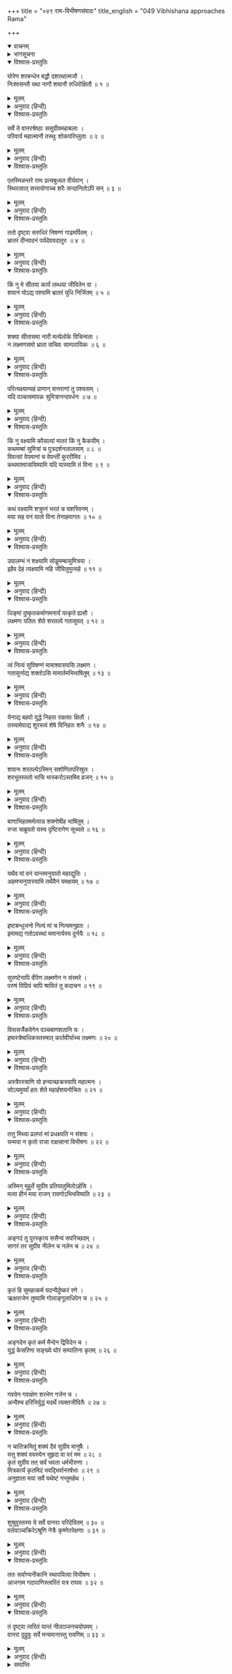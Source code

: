 +++
title = "०४९ राम-विभीषणसंवादः"
title_english = "049 Vibhishana approaches Rama"

+++
<details open><summary>वाचनम्</summary>
<div caption="श्रीराम-हरिसीताराममूर्ति-घनपाठिभ्यां वचनम्" class="audioEmbed" src="https://archive.org/download/Ramayana-recitation-Sriram-harisItArAmamUrti-Ghanapaati-v2/Kanda_6/Kanda_6_YK-049-Vibhishana_approaches_Rama_0.mp3"></div>
</details>

<details><summary>भागसूचना</summary>

49. श्रीरामका सचेत होकर लक्ष्मणके लिये विलाप करना और स्वयं प्राणत्यागका विचार करके वानरोंको लौट जानेकी आज्ञा देना
</details>

<details open><summary>विश्वास-प्रस्तुतिः</summary>

घोरेण शरबन्धेन बद्धौ दशरथात्मजौ ।  
निःश्वसन्तौ यथा नागौ शयानौ रुधिरोक्षितौ ॥ १ ॥
</details>

<details><summary>मूलम्</summary>

घोरेण शरबन्धेन बद्धौ दशरथात्मजौ ।  
निःश्वसन्तौ यथा नागौ शयानौ रुधिरोक्षितौ ॥ १ ॥
</details>

<details><summary>अनुवाद (हिन्दी)</summary>

दशरथकुमार श्रीराम और लक्ष्मण भयंकर सर्पाकार बाणके बन्धनमें बँधे हुए-से पड़े थे । वे लहूलुहान हो रहे थे और फुफकारते हुए सर्पोंके समान साँस ले रहे थे ॥ १ ॥
</details>

<details open><summary>विश्वास-प्रस्तुतिः</summary>

सर्वे ते वानरश्रेष्ठाः ससुग्रीवमहाबलाः ।  
परिवार्य महात्मानौ तस्थुः शोकपरिप्लुताः ॥ २ ॥
</details>

<details><summary>मूलम्</summary>

सर्वे ते वानरश्रेष्ठाः ससुग्रीवमहाबलाः ।  
परिवार्य महात्मानौ तस्थुः शोकपरिप्लुताः ॥ २ ॥
</details>

<details><summary>अनुवाद (हिन्दी)</summary>

उन दोनों महात्माओंको चारों ओरसे घेरकर सुग्रीव आदि सभी श्रेष्ठ महाबली वानर शोकमें डूबे खड़े थे ॥
</details>

<details open><summary>विश्वास-प्रस्तुतिः</summary>

एतस्मिन्नन्तरे रामः प्रत्यबुध्यत वीर्यवान् ।  
स्थिरत्वात् सत्त्वयोगाच्च शरैः सन्दानितोऽपि सन् ॥ ३ ॥
</details>

<details><summary>मूलम्</summary>

एतस्मिन्नन्तरे रामः प्रत्यबुध्यत वीर्यवान् ।  
स्थिरत्वात् सत्त्वयोगाच्च शरैः सन्दानितोऽपि सन् ॥ ३ ॥
</details>

<details><summary>अनुवाद (हिन्दी)</summary>

इसी बीचमें पराक्रमी श्रीराम नागपाशसे बँधे होनेपर भी अपने शरीरकी दृढ़ता और शक्तिमत्ताके कारण मूर्छासे जाग उठे ॥ ३ ॥
</details>

<details open><summary>विश्वास-प्रस्तुतिः</summary>

ततो दृष्ट्वा सरुधिरं निषण्णं गाढमर्पितम् ।  
भ्रातरं दीनवदनं पर्यदेवयदातुरः ॥ ४ ॥
</details>

<details><summary>मूलम्</summary>

ततो दृष्ट्वा सरुधिरं निषण्णं गाढमर्पितम् ।  
भ्रातरं दीनवदनं पर्यदेवयदातुरः ॥ ४ ॥
</details>

<details><summary>अनुवाद (हिन्दी)</summary>

उन्होंने देखा कि भाई लक्ष्मण बाणोंसे अत्यन्त घायल होकर खूनसे लथपथ हुए पड़े हैं और उनका चेहरा बहुत उतर गया है; अतः वे आतुर होकर विलाप करने लगे—
</details>

<details open><summary>विश्वास-प्रस्तुतिः</summary>

किं नु मे सीतया कार्यं लब्धया जीवितेन वा ।  
शयानं योऽद्य पश्यामि भ्रातरं युधि निर्जितम् ॥ ५ ॥
</details>

<details><summary>मूलम्</summary>

किं नु मे सीतया कार्यं लब्धया जीवितेन वा ।  
शयानं योऽद्य पश्यामि भ्रातरं युधि निर्जितम् ॥ ५ ॥
</details>

<details><summary>अनुवाद (हिन्दी)</summary>

‘हाय! यदि मुझे सीता मिल भी गयीं तो मैं उन्हें लेकर क्या करूँगा? अथवा इस जीवनको ही रखकर क्या करना है? जब कि आज मैं अपने पराजित हुए भाईको युद्धस्थलमें पड़ा हुआ देख रहा हूँ ॥ ५ ॥
</details>

<details open><summary>विश्वास-प्रस्तुतिः</summary>

शक्या सीतासमा नारी मर्त्यलोके विचिन्वता ।  
न लक्ष्मणसमो भ्राता सचिवः साम्परायिकः ॥ ६ ॥
</details>

<details><summary>मूलम्</summary>

शक्या सीतासमा नारी मर्त्यलोके विचिन्वता ।  
न लक्ष्मणसमो भ्राता सचिवः साम्परायिकः ॥ ६ ॥
</details>

<details><summary>अनुवाद (हिन्दी)</summary>

‘मर्त्यलोकमें ढूँढ़नेपर मुझे सीता-जैसी दूसरी स्त्री मिल सकती है; परंतु लक्ष्मणके समान सहायक और युद्धकुशल भाई नहीं मिल सकता ॥ ६ ॥
</details>

<details open><summary>विश्वास-प्रस्तुतिः</summary>

परित्यक्ष्याम्यहं प्राणान् वानराणां तु पश्यताम् ।  
यदि पञ्चत्वमापन्नः सुमित्रानन्दवर्धनः ॥ ७ ॥
</details>

<details><summary>मूलम्</summary>

परित्यक्ष्याम्यहं प्राणान् वानराणां तु पश्यताम् ।  
यदि पञ्चत्वमापन्नः सुमित्रानन्दवर्धनः ॥ ७ ॥
</details>

<details><summary>अनुवाद (हिन्दी)</summary>

‘सुमित्राके आनन्दको बढ़ानेवाले लक्ष्मण यदि जीवित न रहे तो मैं वानरोंके देखते-देखते अपने प्राणोंका परित्याग कर दूँगा ॥ ७ ॥
</details>

<details open><summary>विश्वास-प्रस्तुतिः</summary>

किं नु वक्ष्यामि कौसल्यां मातरं किं नु कैकयीम् ।  
कथमम्बां सुमित्रां च पुत्रदर्शनलालसाम् ॥ ८ ॥  
विवत्सां वेपमानां च वेपन्तीं कुररीमिव ।  
कथमाश्वासयिष्यामि यदि यास्यामि तं विना ॥ ९ ॥
</details>

<details><summary>मूलम्</summary>

किं नु वक्ष्यामि कौसल्यां मातरं किं नु कैकयीम् ।  
कथमम्बां सुमित्रां च पुत्रदर्शनलालसाम् ॥ ८ ॥  
विवत्सां वेपमानां च वेपन्तीं कुररीमिव ।  
कथमाश्वासयिष्यामि यदि यास्यामि तं विना ॥ ९ ॥
</details>

<details><summary>अनुवाद (हिन्दी)</summary>

‘लक्ष्मणके बिना यदि मैं अयोध्याको लौटूँ तो माता कौसल्या और कैकेयीको क्या जवाब दूँगा तथा अपने पुत्रको देखनेके लिये उत्सुक हो बछड़ेसे बिछुड़ी गायके समान काँपती और कुररीकी भाँति रोती-बिलखती माता सुमित्रासे क्या कहूँगा? उन्हें किस तरह धैर्य बँधाऊँगा? ॥
</details>

<details open><summary>विश्वास-प्रस्तुतिः</summary>

कथं वक्ष्यामि शत्रुघ्नं भरतं च यशस्विनम् ।  
मया सह वनं यातो विना तेनाहमागतः ॥ १० ॥
</details>

<details><summary>मूलम्</summary>

कथं वक्ष्यामि शत्रुघ्नं भरतं च यशस्विनम् ।  
मया सह वनं यातो विना तेनाहमागतः ॥ १० ॥
</details>

<details><summary>अनुवाद (हिन्दी)</summary>

‘मैं यशस्वी भरत और शत्रुघ्नसे किस तरह यह कह सकूँगा कि लक्ष्मण मेरे साथ वनको गये थे; किंतु मैं उन्हें वहीं खोकर उनके बिना ही लौट आया हूँ ॥
</details>

<details open><summary>विश्वास-प्रस्तुतिः</summary>

उपालम्भं न शक्ष्यामि सोढुमम्बासुमित्रया ।  
इहैव देहं त्यक्ष्यामि नहि जीवितुमुत्सहे ॥ ११ ॥
</details>

<details><summary>मूलम्</summary>

उपालम्भं न शक्ष्यामि सोढुमम्बासुमित्रया ।  
इहैव देहं त्यक्ष्यामि नहि जीवितुमुत्सहे ॥ ११ ॥
</details>

<details><summary>अनुवाद (हिन्दी)</summary>

‘दोनों माताओंसहित सुमित्राका उपालम्भ मैं नहीं सह सकूँगा; अतः यहीं इस देहको त्याग दूँगा । अब मुझमें जीवित रहनेका उत्साह नहीं है ॥ ११ ॥
</details>

<details open><summary>विश्वास-प्रस्तुतिः</summary>

धिङ्मां दुष्कृतकर्माणमनार्यं यत्कृते ह्यसौ ।  
लक्ष्मणः पतितः शेते शरतल्पे गतासुवत् ॥ १२ ॥
</details>

<details><summary>मूलम्</summary>

धिङ्मां दुष्कृतकर्माणमनार्यं यत्कृते ह्यसौ ।  
लक्ष्मणः पतितः शेते शरतल्पे गतासुवत् ॥ १२ ॥
</details>

<details><summary>अनुवाद (हिन्दी)</summary>

‘मुझ-जैसे दुष्कर्मी और अनार्यको धिक्कार है, जिसके कारण लक्ष्मण मरे हुएके समान बाण-शय्यापर सो रहे हैं ॥
</details>

<details open><summary>विश्वास-प्रस्तुतिः</summary>

त्वं नित्यं सुविषण्णं मामाश्वासयसि लक्ष्मण ।  
गतासुर्नाद्य शक्तोऽसि मामार्तमभिभाषितुम् ॥ १३ ॥
</details>

<details><summary>मूलम्</summary>

त्वं नित्यं सुविषण्णं मामाश्वासयसि लक्ष्मण ।  
गतासुर्नाद्य शक्तोऽसि मामार्तमभिभाषितुम् ॥ १३ ॥
</details>

<details><summary>अनुवाद (हिन्दी)</summary>

‘लक्ष्मण! जब मैं अत्यन्त विषादमें डूब जाता था, उस समय तुम्हीं सदा मुझे आश्वासन देते थे; परंतु आज तुम्हारे प्राण नहीं रहे, इसलिये आज तुम मुझ दुःखियासे बात करनेमें भी असमर्थ हो ॥ १३ ॥
</details>

<details open><summary>विश्वास-प्रस्तुतिः</summary>

येनाद्य बहवो युद्धे निहता राक्षसाः क्षितौ ।  
तस्यामेवाद्य शूरस्त्वं शेषे विनिहतः शनैः ॥ १४ ॥
</details>

<details><summary>मूलम्</summary>

येनाद्य बहवो युद्धे निहता राक्षसाः क्षितौ ।  
तस्यामेवाद्य शूरस्त्वं शेषे विनिहतः शनैः ॥ १४ ॥
</details>

<details><summary>अनुवाद (हिन्दी)</summary>

‘भैया! जिस रणभूमिमें आज तुमने बहुत-से राक्षसोंको मार गिराया था, उसीमें शूरवीर होकर भी तुम बाणोंद्वारा मारे जाकर सो रहे हो ॥ १४ ॥
</details>

<details open><summary>विश्वास-प्रस्तुतिः</summary>

शयानः शरतल्पेऽस्मिन् सशोणितपरिस्रुतः ।  
शरभूतस्ततो भासि भास्करोऽस्तमिव व्रजन् ॥ १५ ॥
</details>

<details><summary>मूलम्</summary>

शयानः शरतल्पेऽस्मिन् सशोणितपरिस्रुतः ।  
शरभूतस्ततो भासि भास्करोऽस्तमिव व्रजन् ॥ १५ ॥
</details>

<details><summary>अनुवाद (हिन्दी)</summary>

‘इस बाण-शय्यापर तुम खूनसे लथपथ होकर पड़े हो और बाणोंसे व्याप्त होकर अस्ताचलको जाते हुए सूर्यके समान प्रकाशित हो रहे हो ॥ १५ ॥
</details>

<details open><summary>विश्वास-प्रस्तुतिः</summary>

बाणाभिहतमर्मत्वान्न शक्नोषीह भाषितुम् ।  
रुजा चाब्रुवतो यस्य दृष्टिरागेण सूच्यते ॥ १६ ॥
</details>

<details><summary>मूलम्</summary>

बाणाभिहतमर्मत्वान्न शक्नोषीह भाषितुम् ।  
रुजा चाब्रुवतो यस्य दृष्टिरागेण सूच्यते ॥ १६ ॥
</details>

<details><summary>अनुवाद (हिन्दी)</summary>

‘बाणोंसे तुम्हारा मर्मस्थल विदीर्ण हो गया, इसलिये तुम यहाँ बात भी नहीं कर सकते । यद्यपि तुम बोल नहीं रहे हो, तथापि तुम्हारे नेत्रोंकी लालीसे तुम्हारी मार्मिक पीड़ा सूचित हो रही है ॥ १६ ॥
</details>

<details open><summary>विश्वास-प्रस्तुतिः</summary>

यथैव मां वनं यान्तमनुयातो महाद्युतिः ।  
अहमप्यनुयास्यामि तथैवैनं यमक्षयम् ॥ १७ ॥
</details>

<details><summary>मूलम्</summary>

यथैव मां वनं यान्तमनुयातो महाद्युतिः ।  
अहमप्यनुयास्यामि तथैवैनं यमक्षयम् ॥ १७ ॥
</details>

<details><summary>अनुवाद (हिन्दी)</summary>

‘जिस तरह वनकी यात्रा करते समय महातेजस्वी लक्ष्मण मेरे पीछे-पीछे चले आये थे, उसी प्रकार मैं भी यमलोकमें इनका अनुसरण करूँगा ॥ १७ ॥
</details>

<details open><summary>विश्वास-प्रस्तुतिः</summary>

इष्टबन्धुजनो नित्यं मां च नित्यमनुव्रतः ।  
इमामद्य गतोऽवस्थां ममानार्यस्य दुर्नयैः ॥ १८ ॥
</details>

<details><summary>मूलम्</summary>

इष्टबन्धुजनो नित्यं मां च नित्यमनुव्रतः ।  
इमामद्य गतोऽवस्थां ममानार्यस्य दुर्नयैः ॥ १८ ॥
</details>

<details><summary>अनुवाद (हिन्दी)</summary>

‘जो मेरे प्रिय बन्धुजन थे और सदा मुझमें अनुराग एवं भक्तिभाव रखते थे, वे ही लक्ष्मण आज मुझ अनार्यकी दुर्नीतियोंके कारण इस अवस्थाको पहुँच गये ॥
</details>

<details open><summary>विश्वास-प्रस्तुतिः</summary>

सुरुष्टेनापि वीरेण लक्ष्मणेन न संस्मरे ।  
परुषं विप्रियं चापि श्रावितं तु कदाचन ॥ १९ ॥
</details>

<details><summary>मूलम्</summary>

सुरुष्टेनापि वीरेण लक्ष्मणेन न संस्मरे ।  
परुषं विप्रियं चापि श्रावितं तु कदाचन ॥ १९ ॥
</details>

<details><summary>अनुवाद (हिन्दी)</summary>

‘मुझे ऐसा कोई प्रसंग याद नहीं आता, जब कि वीर लक्ष्मणने अत्यन्त कुपित होनेपर भी मुझे कभी कोई कठोर या अप्रिय बात सुनायी हो ॥ १९ ॥
</details>

<details open><summary>विश्वास-प्रस्तुतिः</summary>

विससर्जैकवेगेन पञ्चबाणशतानि यः ।  
इष्वस्त्रेष्वधिकस्तस्मात् कार्तवीर्याच्च लक्ष्मणः ॥ २० ॥
</details>

<details><summary>मूलम्</summary>

विससर्जैकवेगेन पञ्चबाणशतानि यः ।  
इष्वस्त्रेष्वधिकस्तस्मात् कार्तवीर्याच्च लक्ष्मणः ॥ २० ॥
</details>

<details><summary>अनुवाद (हिन्दी)</summary>

‘लक्ष्मण एक ही वेगसे पाँच सौ बाणोंकी वर्षा करते थे; इसलिये धनुर्विद्यामें कार्तवीर्य अर्जुनसे भी बढ़कर थे ॥
</details>

<details open><summary>विश्वास-प्रस्तुतिः</summary>

अस्त्रैरस्त्राणि यो हन्याच्छक्रस्यापि महात्मनः ।  
सोऽयमुर्व्यां हतः शेते महार्हशयनोचितः ॥ २१ ॥
</details>

<details><summary>मूलम्</summary>

अस्त्रैरस्त्राणि यो हन्याच्छक्रस्यापि महात्मनः ।  
सोऽयमुर्व्यां हतः शेते महार्हशयनोचितः ॥ २१ ॥
</details>

<details><summary>अनुवाद (हिन्दी)</summary>

‘जो अपने अस्त्रोंद्वारा महात्मा इन्द्रके भी अस्त्रोंको काट सकते थे; वे ही बहुमूल्य शय्यापर सोने योग्य लक्ष्मण आज स्वयं मारे जाकर पृथ्वीपर सो रहे हैं ॥
</details>

<details open><summary>विश्वास-प्रस्तुतिः</summary>

तत्तु मिथ्या प्रलप्तं मां प्रधक्ष्यति न संशयः ।  
यन्मया न कृतो राजा राक्षसानां विभीषणः ॥ २२ ॥
</details>

<details><summary>मूलम्</summary>

तत्तु मिथ्या प्रलप्तं मां प्रधक्ष्यति न संशयः ।  
यन्मया न कृतो राजा राक्षसानां विभीषणः ॥ २२ ॥
</details>

<details><summary>अनुवाद (हिन्दी)</summary>

‘मैं विभीषणको राक्षसोंका राजा न बना सका; अतः मेरा वह झूठा प्रलाप मुझे सदा जलाता रहेगा, इसमें संशय नहीं है ॥ २२ ॥
</details>

<details open><summary>विश्वास-प्रस्तुतिः</summary>

अस्मिन् मुहूर्ते सुग्रीव प्रतियातुमितोऽर्हसि ।  
मत्वा हीनं मया राजन् रावणोऽभिभविष्यति ॥ २३ ॥
</details>

<details><summary>मूलम्</summary>

अस्मिन् मुहूर्ते सुग्रीव प्रतियातुमितोऽर्हसि ।  
मत्वा हीनं मया राजन् रावणोऽभिभविष्यति ॥ २३ ॥
</details>

<details><summary>अनुवाद (हिन्दी)</summary>

‘वानरराज सुग्रीव! तुम इसी मुहूर्तमें यहाँसे लौट जाओ; क्योंकि मेरे बिना तुम्हें असहाय समझकर रावण तुम्हारा तिरस्कार करेगा ॥ २३ ॥
</details>

<details open><summary>विश्वास-प्रस्तुतिः</summary>

अङ्गदं तु पुरस्कृत्य ससैन्यं सपरिच्छदम् ।  
सागरं तर सुग्रीव नीलेन च नलेन च ॥ २४ ॥
</details>

<details><summary>मूलम्</summary>

अङ्गदं तु पुरस्कृत्य ससैन्यं सपरिच्छदम् ।  
सागरं तर सुग्रीव नीलेन च नलेन च ॥ २४ ॥
</details>

<details><summary>अनुवाद (हिन्दी)</summary>

‘मित्र सुग्रीव! सेना और सामग्रियोंसहित अङ्गदको आगे करके नल और नीलके साथ तुम समुद्रके पार चले जाओ ॥
</details>

<details open><summary>विश्वास-प्रस्तुतिः</summary>

कृतं हि सुमहत्कर्म यदन्यैर्दुष्करं रणे ।  
ऋक्षराजेन तुष्यामि गोलाङ्गूलाधिपेन च ॥ २५ ॥
</details>

<details><summary>मूलम्</summary>

कृतं हि सुमहत्कर्म यदन्यैर्दुष्करं रणे ।  
ऋक्षराजेन तुष्यामि गोलाङ्गूलाधिपेन च ॥ २५ ॥
</details>

<details><summary>अनुवाद (हिन्दी)</summary>

‘मैं लंगूरोंके स्वामी गवाक्ष तथा ऋक्षराज जाम्बवान् से भी बहुत संतुष्ट हूँ । तुम सब लोगोंने युद्धमें वह महान् पुरुषार्थ कर दिखाया है, जो दूसरोंके लिये अत्यन्त दुष्कर था ॥ २५ ॥
</details>

<details open><summary>विश्वास-प्रस्तुतिः</summary>

अङ्गदेन कृतं कर्म मैन्देन द्विविदेन च ।  
युद्धं केसरिणा सङ्ख्ये घोरं सम्पातिना कृतम् ॥ २६ ॥
</details>

<details><summary>मूलम्</summary>

अङ्गदेन कृतं कर्म मैन्देन द्विविदेन च ।  
युद्धं केसरिणा सङ्ख्ये घोरं सम्पातिना कृतम् ॥ २६ ॥
</details>

<details><summary>अनुवाद (हिन्दी)</summary>

‘अङ्गद, मैन्द और द्विविदने भी महान् पराक्रम प्रकट किया है । केसरी और सम्पातिने भी समराङ्गणमें घोर युद्ध किया है ॥ २६ ॥
</details>

<details open><summary>विश्वास-प्रस्तुतिः</summary>

गवयेन गवाक्षेण शरभेण गजेन च ।  
अन्यैश्च हरिभिर्युद्धं मदर्थे त्यक्तजीवितैः ॥ २७ ॥
</details>

<details><summary>मूलम्</summary>

गवयेन गवाक्षेण शरभेण गजेन च ।  
अन्यैश्च हरिभिर्युद्धं मदर्थे त्यक्तजीवितैः ॥ २७ ॥
</details>

<details><summary>अनुवाद (हिन्दी)</summary>

‘गवय, गवाक्ष, शरभ, गज तथा अन्य वानरोंने भी मेरे लिये प्राणोंका मोह छोड़कर संग्राम किया है ॥ २७ ॥
</details>

<details open><summary>विश्वास-प्रस्तुतिः</summary>

न चातिक्रमितुं शक्यं दैवं सुग्रीव मानुषैः ।  
यत्तु शक्यं वयस्येन सुहृदा वा परं मम ॥ २८ ॥  
कृतं सुग्रीव तत् सर्वं भवता धर्मभीरुणा ।  
मित्रकार्यं कृतमिदं भवद्भिर्वानरर्षभाः ॥ २९ ॥  
अनुज्ञाता मया सर्वे यथेष्टं गन्तुमर्हथ ।
</details>

<details><summary>मूलम्</summary>

न चातिक्रमितुं शक्यं दैवं सुग्रीव मानुषैः ।  
यत्तु शक्यं वयस्येन सुहृदा वा परं मम ॥ २८ ॥  
कृतं सुग्रीव तत् सर्वं भवता धर्मभीरुणा ।  
मित्रकार्यं कृतमिदं भवद्भिर्वानरर्षभाः ॥ २९ ॥  
अनुज्ञाता मया सर्वे यथेष्टं गन्तुमर्हथ ।
</details>

<details><summary>अनुवाद (हिन्दी)</summary>

‘किंतु सुग्रीव! मनुष्योंके लिये दैवके विधानको लाँघना असम्भव है । मेरे परम मित्र अथवा उत्तम सुहृद्के नाते तुम-जैसे धर्मभीरु पुरुषके द्वारा जो कुछ किया जा सकता था, वह सब तुमने किया है । वानर-शिरोमणियो! तुम सबने मिलकर मित्रके इस कार्यको सम्पन्न किया है । अब मैं आज्ञा देता हूँ—तुम सब जहाँ इच्छा हो, वहाँ चले जाओ’ ॥ २८-२९ १/२ ॥
</details>

<details open><summary>विश्वास-प्रस्तुतिः</summary>

शुश्रुवुस्तस्य ये सर्वे वानराः परिदेवितम् ॥ ३० ॥  
वर्तयाञ्चक्रिरेऽश्रूणि नेत्रैः कृष्णेतरेक्षणाः ॥ ३१ ॥
</details>

<details><summary>मूलम्</summary>

शुश्रुवुस्तस्य ये सर्वे वानराः परिदेवितम् ॥ ३० ॥  
वर्तयाञ्चक्रिरेऽश्रूणि नेत्रैः कृष्णेतरेक्षणाः ॥ ३१ ॥
</details>

<details><summary>अनुवाद (हिन्दी)</summary>

भगवान् श्रीरामका यह विलाप भूरी आँखोंवाले जिन-जिन वानरोंने सुना, वे सब अपने नेत्रोंसे आँसू बहाने लगे ॥ ३०-३१ ॥
</details>

<details open><summary>विश्वास-प्रस्तुतिः</summary>

ततः सर्वाण्यनीकानि स्थापयित्वा विभीषणः ।  
आजगाम गदापाणिस्त्वरितं यत्र राघवः ॥ ३२ ॥
</details>

<details><summary>मूलम्</summary>

ततः सर्वाण्यनीकानि स्थापयित्वा विभीषणः ।  
आजगाम गदापाणिस्त्वरितं यत्र राघवः ॥ ३२ ॥
</details>

<details><summary>अनुवाद (हिन्दी)</summary>

तदनन्तर समस्त सेनाओंको स्थिरतापूर्वक स्थापित करके विभीषण हाथमें गदा लिये तुरंत उस स्थानपर लौट आये, जहाँ श्रीरामचन्द्रजी विद्यमान थे ॥ ३२ ॥
</details>

<details open><summary>विश्वास-प्रस्तुतिः</summary>

तं दृष्ट्वा त्वरितं यान्तं नीलाञ्जनचयोपमम् ।  
वानरा दुद्रुवुः सर्वे मन्यमानास्तु रावणिम् ॥ ३३ ॥
</details>

<details><summary>मूलम्</summary>

तं दृष्ट्वा त्वरितं यान्तं नीलाञ्जनचयोपमम् ।  
वानरा दुद्रुवुः सर्वे मन्यमानास्तु रावणिम् ॥ ३३ ॥
</details>

<details><summary>अनुवाद (हिन्दी)</summary>

काले कोयलोंकी राशिके समान कृष्ण कान्तिवाले विभीषणको शीघ्रतापूर्वक आते देख सब वानर उन्हें रावणपुत्र इन्द्रजित् समझकर इधर-उधर भागने लगे ॥ ३३ ॥
</details>

<details><summary>समाप्तिः</summary>

इत्यार्षे श्रीमद्रामायणे वाल्मीकीये आदिकाव्ये युद्धकाण्डे एकोनपञ्चाशः सर्ग ॥ ४९ ॥  
इस प्रकार श्रीवाल्मीकिनिर्मित आर्षरामायण आदिकाव्यके युद्धकाण्डमें उनचासवाँ सर्ग पूरा हुआ ॥ ४९ ॥
</details>

